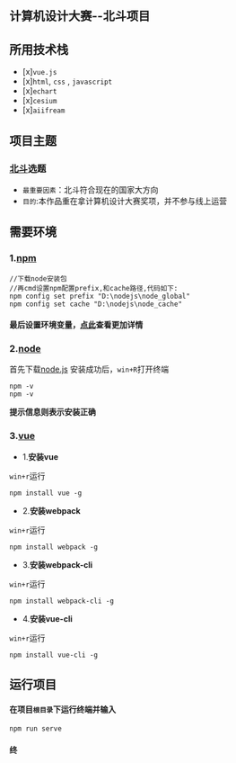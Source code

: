 ## 计算机设计大赛--北斗项目

## 所用技术栈

- [x]`vue.js`
- [x]`html`, `css` , `javascript`
- [x]`echart`
- [x]`cesium`
- [x]`aiifream`

## 项目主题

### [北斗](http://www.beidou.gov.cn/)选题

- `最重要因素`：北斗符合现在的国家大方向
- `目的`:本作品重在拿计算机设计大赛奖项，并不参与线上运营

## 需要环境

### **1**.[npm](https://www.npmjs.com/)

```
//下载node安装包
//再cmd设置npm配置prefix,和cache路径,代码如下:
npm config set prefix "D:\nodejs\node_global"
npm config set cache "D:\nodejs\node_cache"
```

#### 最后设置环境变量，[点此](https://blog.csdn.net/zhouyan8603/article/details/109039732)查看更加详情


### **2**.[node](https://nodejs.org/en)

首先下载[node.js](https://nodejs.org/zh-cn/download/)
安装成功后，`win+R`打开终端
```输入
npm -v
npm -v
```
**提示信息则表示安装正确**

### **3**.[vue](https://cn.vuejs.org/)

- 1.**安装vue**

`win+r`运行
```
npm install vue -g
```

- 2.**安装webpack**

`win+r`运行
```
npm install webpack -g
```

- 3.**安装webpack-cli**

`win+r`运行
```
npm install webpack-cli -g
```

- 4.**安装vue-cli**

`win+r`运行
```
npm install vue-cli -g
```

## 运行项目

#### 在项目`根目录`下运行终端并输入
```
npm run serve
```

#### 终

